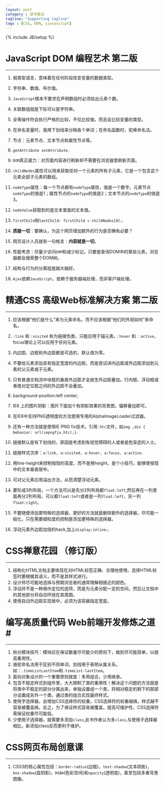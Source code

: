 ```yaml
---
layout: post
category : 读书笔记
tagline: "Supporting tagline"
tags : [CSS, DOM, sjavascript]
---
```


{% include JB/setup %}

# JavaScript DOM 编程艺术 第二版 #

----------


1. 弱类型语言，意味着在任何阶段改变变量的数据类型。


2. 字符串、数值、布尔值。


3. `JavaScript`根本不要求在声明数组时必须给出元素个数。


4. 关联数组就是下标可以是字符串。


5. 全等操作符会执行严格的比较，不仅比较值，而且会比较变量的类型。


6. 在命名变量时，我用下划线来分隔各个单词；在命名函数时，驼峰命名法。


7. 节点：元素节点、文本节点和属性节点等。


<!--break-->


8. `getAttribute setAttribute`.


9. `DOM`真正威力：对页面内容进行刷新却不需要在浏览器里刷新页面。


10. `childNodes`属性可以用来获取任何一个元素的所有子元素，它是一个包含这个元素全部子元素的数组。


11. `nodeType`属性：每一个节点都有`nodeType`属性，值是一个数字。元素节点`nodeType`的值是1；属性节点的`nodeType`的值是2；文本节点的`nodeType`的值是3。


12. `nodeValue`获取到的是文本里面的文本值。


13. `firstChild`和`lastChild: firstChild = childNodes[0];`.


14. **质疑一切**：要确认，为这个网页增加额外的行为是否确有必要？


15. 网页设计人员就有一句格言：**内容就是一切**。


16. 性能考虑：尽量少访问`DOM`和减少标记。只要是查询DOM中的某些元素，浏览器都会搜索整个DOM树。


17. 结构与行为的分离程度越大越好。


18. `Ajax`依赖`JavaScript`，依赖于服务器端处理，而非客户端处理。



# 精通CSS 高级Web标准解决方案 第二版 #

----------
1. 应该根据“他们是什么”来为元素命名，而不应该根据“他们的外观如何”来命名。


2. `:link` 和 `:visited` 称为链接伪类，只能应用于锚元素。`：hover` 和 `：active`，focus理论上可以应用于任何元素。 


3. 内边距、边框和外边距都是可选的，默认值为零。


4. 不要给元素添加具有指定宽度的内边距，而是尝试讲内边距或外边距添加到元素的父元素或子元素。


5. 只有普通文档流中块框的垂直外边距才会放生外边距叠加。行内框、浮动框或者绝对定位框之间的外边距不会叠加。
6. background-position:left center;
7. IE6 上的图片阴影：图片下面加个有阴影效果的背景图，偏移叠加即可。
8. 在IE6中支持PNG透明度的方法使用专用的AlphaImageLoader过滤器。
9. 还有一种方法就是使用IE PNG fix技术。引用`.htc`文件，如`img ,div { behavior: url(iepngfix.htc);}`.
10. 链接默认是有下划线的，原因是考虑到有视觉障碍的人或者是色盲症的人士。
11. 链接样式次序：`a:link, a:visited, a:hover, a:focus, a:active`.
12. 用line-height来控制按钮的高度，而不是用height，是个小技巧，能够使按钮中的文本垂直居中。
13. 可对父元素应用溢出方法，从而清楚浮动元素。
14. 要形成3列布局，一个方法可以是先分2列布局都`float:left`,然后再在一列里面再分2列布局，可以都`float:left`或者是一列`float:left`，另一列`float:right`。
15. 不要随便添加更特殊的选择器，更好的方法就是删除额外的选择器，尽可能一般化，只在需要细粒度的控制是添加更特殊的选择器。
16. 浮动元素外边距加倍的hack,加上`display:inline;`.

# CSS禅意花园 （修订版） #

----------


1. 结构化HTML文档主要体现在对HTML标签正确、合理地使用。选择HTML标签时要根据其语义，而不是其样式进行。
2. 设计师尽可能地选择与预期浏览者的通常理解相接近的颜色。
3. 浮动并不是一种用作定位的选项，而是为元素分配一定的空间，然后让文档中的其他部分将自动环绕在其周围。
4. 使用自动外边距实现居中，必须为该容器指定宽度。

# 编写高质量代码 Web前端开发修炼之道#

----------


1. 拆分模块技巧：模块应在保证数量尽可能少的原则下，做到尽可能简单，以提高重用性。
2. 骆驼命名法用于区别不同单词，划线用于表明从属关系。如：`.timeListLastItem`和`.timeList-lastItem`。
3. 面向对象设计的一个重要原则就是：多用组合，少用继承。
4. 包含不稳定样式到组件里，大大限制了类的重用性！解决这个问题的方法就是将类中不稳定的部分分离出来，单独设置成一个类，将相对稳定的剩下的那部分设置成另外一个类，通过类的组合实现最终样式。
5. 使用字选择器，会增加CSS选择符的权重，CSS选择符的权重越搞，样式越不容易被覆盖掉。反之，为了保证样式容易被覆盖，提高可维护性，CSS选择符需保证权重尽可能低。
6. 少使用子选择器，就需要多添加`class`,此书作者认为多`class`,与使用子选择器相比，新添加class反而更利于维护。 

# CSS网页布局创意课 #

----------

1. CSS3的核心属性包括：`border-radius`(边框)，`text-shadow`(文本阴影)，`box-shadow`(盒阴影)，`RGBA`(色彩空间)和`opacity`(透明度)，甚至包括多重背景图像。


